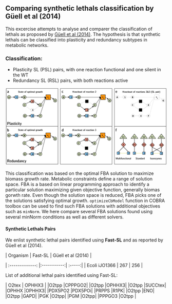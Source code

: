 ## Comparing synthetic lethals classification by Güell et al (2014)

This excercise attempts to analyse and comparer the classification of lethals as proposed by [Güell et al (2014)](http://journals.plos.org/ploscompbiol/article?id=10.1371/journal.pcbi.1003637#s4). The hypothesis is that synthetic lethals can be classified into plasticity and redundancy subtypes in metabolic networks. 

### Classification:
* Plasticity SL (PSL) pairs, with one reaction functional and one silent in the WT
* Redundancy SL (RSL) pairs, with both reactions active

![Classification Lethals](https://github.com/RamanLab/minRerouting/blob/master/Comparison/Images/10.1371%252Fjournal.pcbi.1003637.g001.png)

This classification was based on the optimal FBA solution to maximize biomass growth rate. Metabolic constraints define a range of solution space. FBA is a based on linear programming approach to identify a particular solution maximizing given objective function, generally biomas  gorwth rate. Even though the solution space is reduced, FBA picks one of the solutions satisfying optimal growth. `optimizeCbModel` function in COBRA toolbox can be used to find such FBA solutions with additional objectives such as `minNorm`. We here compare several FBA solutions found using several minNorm conditions as well as different solvers.

#### Synthetic Lethals Pairs
We enlist synthetic lethal pairs identified using **Fast-SL** and as reported by Güell et al (2014).

| Organism      | Fast-SL       | Güell et al (2014) |



| :-------------: |:-----------:| :-----:|
| Ecoli iJO1366 | 267           | 256 |

List of additional lethal pairs identified using Fast-SL:

| O2tex | OPHHX3  |
|O2tpp	|CPPPGO2|
|O2tpp	|OPHHX3|
|O2tpp	|SUCCtex|
|OPHHX	|OPHHX3|
|PDX5PO2	|PDX5POi|
|PRPPS	|R1PK|
|O2tpp	|ENO|
|O2tpp	|GAPD|
|PGK	|O2tpp|
|PGM	|O2tpp|
|PPPGO3	|O2tpp |



